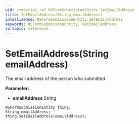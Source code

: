 ```yaml
---
uid: crmscript_ref_NSFormSubmissionEntity_SetEmailAddress
title: SetEmailAddress(String emailAddress)
intellisense: NSFormSubmissionEntity.SetEmailAddress
keywords: NSFormSubmissionEntity, GetEmailAddress
so.topic: reference
---
```


# SetEmailAddress(String emailAddress)

The email address of the person who submitted

**Parameter:** 
 - **emailAddress** String

```crmscript
NSFormSubmissionEntity thing;
String emailAddress;
thing.SetEmailAddress(emailAddress);
```

